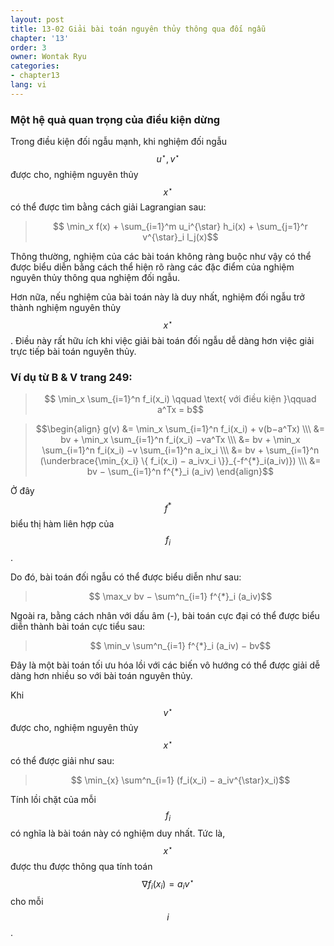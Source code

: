 ```yaml
---
layout: post
title: 13-02 Giải bài toán nguyên thủy thông qua đối ngẫu
chapter: '13'
order: 3
owner: Wontak Ryu
categories:
- chapter13
lang: vi
---
```


### Một hệ quả quan trọng của điều kiện dừng
Trong điều kiện đối ngẫu mạnh, khi nghiệm đối ngẫu $$u^{\star}, v^{\star}$$ được cho, nghiệm nguyên thủy $$x^{\star}$$ có thể được tìm bằng cách giải Lagrangian sau:

> $$ \min_x f(x) + \sum_{i=1}^m u_i^{\star} h_i(x) + \sum_{j=1}^r v^{\star}_i l_j(x)$$

Thông thường, nghiệm của các bài toán không ràng buộc như vậy có thể được biểu diễn bằng cách thể hiện rõ ràng các đặc điểm của nghiệm nguyên thủy thông qua nghiệm đối ngẫu.

Hơn nữa, nếu nghiệm của bài toán này là duy nhất, nghiệm đối ngẫu trở thành nghiệm nguyên thủy $$x^{\star}$$.
Điều này rất hữu ích khi việc giải bài toán đối ngẫu dễ dàng hơn việc giải trực tiếp bài toán nguyên thủy.


### Ví dụ từ B & V trang 249:
> $$ \min_x \sum_{i=1}^n f_i(x_i) \qquad \text{ với điều kiện }\qquad a^Tx = b$$


> $$\begin{align}
> g(v) &= \min_x \sum_{i=1}^n f_i(x_i) + v(b−a^Tx) \\\
> &= bv + \min_x \sum_{i=1}^n f_i(x_i) −va^Tx \\\
> &= bv + \min_x \sum_{i=1}^n f_i(x_i) −v \sum_{i=1}^n a_ix_i \\\
> &= bv + \sum_{i=1}^n (\underbrace{\min_{x_i} \{ f_i(x_i) − a_ivx_i \}}_{-f^{*}_i(a_iv)}) \\\
> &= bv − \sum_{i=1}^n f^{*}_i (a_iv)
> \end{align}$$
 
Ở đây $$f^{*}$$ biểu thị hàm liên hợp của $$f_i$$.

Do đó, bài toán đối ngẫu có thể được biểu diễn như sau:
> $$ \max_v bv − \sum^n_{i=1} f^{*}_i (a_iv)$$

Ngoài ra, bằng cách nhân với dấu âm (-), bài toán cực đại có thể được biểu diễn thành bài toán cực tiểu sau:
> $$ \min_v \sum^n_{i=1} f^{*}_i (a_iv) − bv$$

Đây là một bài toán tối ưu hóa lồi với các biến vô hướng có thể được giải dễ dàng hơn nhiều so với bài toán nguyên thủy.

Khi $$v^{\star}$$ được cho, nghiệm nguyên thủy $$x^{\star}$$ có thể được giải như sau:
> $$ \min_{x} \sum^n_{i=1} (f_i(x_i) − a_iv^{\star}x_i)$$

Tính lồi chặt của mỗi $$f_i$$ có nghĩa là bài toán này có nghiệm duy nhất.
Tức là, $$x^{\star}$$ được thu được thông qua tính toán $$∇f_i(x_i) = a_iv^{\star}$$ cho mỗi $$i$$.

